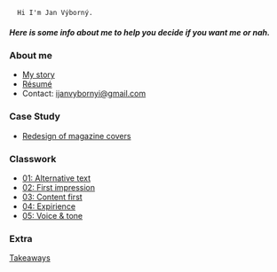       Hi I'm Jan Výborný.
 
##### Here is some info about me to help you decide if you want me or nah.
 
 ### About me
 
 - [My story](00-about-me/index.md)
 - [Résumé](04-expirience/CV.pdf)
 - Contact: ijanvybornyi@gmail.com
 
 ### Case Study
 
 - [Redesign of magazine covers](03-content-first/case-study.md)
 
 
 ### Classwork
 
 - [01: Alternative text](01-alternative-text/index.md)
 - [02: First impression](02-first-impression/index.md)
 - [03: Content first](03-content-first/case-study.md)
 - [04: Expirience](04-expirience/index.md)
 - [05: Voice & tone](03-content-first/index.md)

### Extra

[Takeaways](takeaways/index.md)



